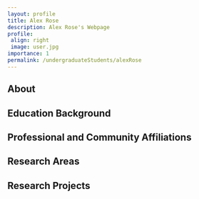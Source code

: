 ```yaml
---
layout: profile
title: Alex Rose
description: Alex Rose's Webpage
profile:
 align: right
 image: user.jpg
importance: 1
permalink: /undergraduateStudents/alexRose
---
```


## About

## Education Background

## Professional and Community Affiliations

## Research Areas

## Research Projects
